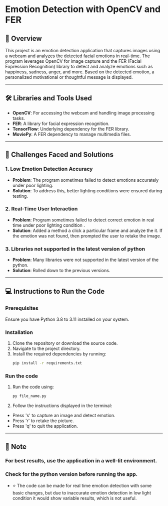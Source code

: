 # Emotion Detection with OpenCV and FER  

## 📖 Overview  
This project is an emotion detection application that captures images using a webcam and analyzes the detected facial emotions in real-time. The program leverages OpenCV for image capture and the FER (Facial Expression Recognition) library to detect and analyze emotions such as happiness, sadness, anger, and more. Based on the detected emotion, a personalized motivational or thoughtful message is displayed.  

---

## 🛠 Libraries and Tools Used  
- **OpenCV**: For accessing the webcam and handling image processing tasks.  
- **FER**: A library for facial expression recognition.  
- **TensorFlow**: Underlying dependency for the FER library.  
- **MoviePy**: A FER dependency to manage multimedia files.  

---

## 🚀 Challenges Faced and Solutions  

### 1. Low Emotion Detection Accuracy  
- **Problem**: The program sometimes failed to detect emotions accurately under poor lighting.  
- **Solution**: To address this, better lighting conditions were ensured during testing.  

### 2. Real-Time User Interaction  
- **Problem**: Program sometimes failed to detect correct emotion in real time under poor lighting condition .  
- **Solution**: Added a method a click a particular frame and analyze the it. If the emotion was not found, then prompted the user to retake the image.

### 3. Libraries not supported in the latest version of python
- **Problem**: Many libraries were not supported in the latest version of the python.
- **Solution**: Rolled down to the previous versions.

---

## 💻 Instructions to Run the Code  

### Prerequisites  
Ensure you have Python 3.8 to 3.11 installed on your system.  

### Installation  
1. Clone the repository or download the source code.  
2. Navigate to the project directory.  
3. Install the required dependencies by running:  
   ```bash
   pip install -r requirements.txt

### Run the code
1. Run the code using:
   ```bash
   py file_name.py
2. Follow the instructions displayed in the terminal:
- Press 's' to capture an image and detect emotion.
- Press 'r' to retake the picture.
- Press 'q' to quit the application.

---

## 🔖 Note

### For best results, use the application in a well-lit environment.

### Check for the python version before running the app.

- ⭐ The code can be made for real time emotion detection with some basic changes, but due to inaccurate emotion detection in low light condition it would show variable results, which is not useful.
